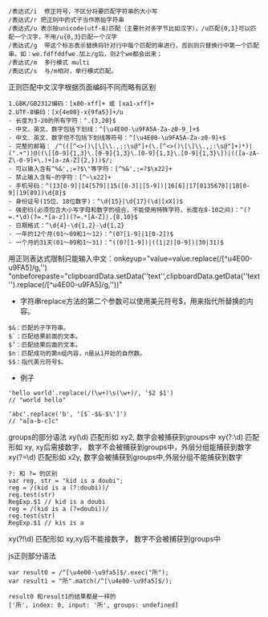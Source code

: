 ```
/表达式/i  修正符号，不区分将要匹配字符串的大小写
/表达式/r 把正则中的式子当作原始字符串
/表达式/u 表示按unicode(utf-8)匹配（主要针对多字节比如汉字），/u匹配{0,1}可以匹配一个汉字，不用/u{0,3}匹配一个汉字
/表达式/g  带这个标志表示替换将针对行中每个匹配的串进行，否则则只替换行中第一个匹配串。如：we.fdffddfwe.加上/g后，则2个we都会出来；
/表达式/m  多行模式 multi
/表达式/s  与/m相对，单行模式匹配。
```
正则匹配中文汉字根据页面编码不同而略有区别 
```
1.GBK/GB2312编码：[x80-xff]+ 或 [xa1-xff]+ 
2.UTF-8编码：[x{4e00}-x{9fa5}]+/u
- 长度为3-20的所有字符：^.{3,20}$
- 中文、英文、数字包括下划线：^[\u4E00-\u9FA5A-Za-z0-9_]+$
- 中文、英文、数字但不包括下划线等符号：^[\u4E00-\u9FA5A-Za-z0-9]+$
- 完整的邮箱： /^(([^<>()\[\]\\.,;:\s@"]+(\.[^<>()\[\]\\.,;:\s@"]+)*)|(".+"))@((\[[0-9]{1,3}\.[0-9]{1,3}\.[0-9]{1,3}\.[0-9]{1,3}\])|(([a-zA-Z\-0-9]+\.)+[a-zA-Z]{2,}))$/;
- 可以输入含有^%&',;=?$\"等字符：[^%&',;=?$\x22]+
- 禁止输入含有~的字符：[^~\x22]+
- 手机号码：^(13[0-9]|14[579]|15([0-3]|[5-9])|16[6]|17[0135678]|18[0-9]|19[89])\d{8}$
- 身份证号(15位、18位数字)：^\d{15}|\d{17}(\d|[xX])$
- 强密码(必须包含大小写字母和数字的组合，不能使用特殊字符，长度在8-10之间)：^(?=.*\d)(?=.*[a-z])(?=.*[A-Z]).{8,10}$
- 日期格式：^\d{4}-\d{1,2}-\d{1,2}
- 一年的12个月(01～09和1～12)：^(0?[1-9]|1[0-2])$
- 一个月的31天(01～09和1～31)：^((0?[1-9])|((1|2)[0-9])|30|31)$
```


用正则表达式限制只能输入中文：onkeyup="value=value.replace(/[^u4E00-u9FA5]/g,'') "onbeforepaste="clipboardData.setData(''text'',clipboardData.getData(''text'').replace(/[^u4E00-u9FA5]/g,''))" 


- 字符串replace方法的第二个参数可以使用美元符号$，用来指代所替换的内容。
```
$&：匹配的子字符串。
$`：匹配结果前面的文本。
$’：匹配结果后面的文本。
$n：匹配成功的第n组内容，n是从1开始的自然数。
$$：指代美元符号$。
```
- 例子
```
'hello world'.replace(/(\w+)\s(\w+)/, '$2 $1')
// "world hello"

'abc'.replace('b', '[$`-$&-$\']')
// "a[a-b-c]c"
```

groups的部分语法
xy(\d)   匹配形如 xy2, 数字会被捕获到groups中
xy(?:\d)   匹配形如 xy, xy后需接数字， 数字不会被捕获到groups中，外层分组能捕获到数字
xy(?=\d)   匹配形如 x2y, 数字会被捕获到groups中,外层分组不能捕获到数字
```
?: 和 ?= 的区别
var reg, str = "kid is a doubi";
reg = /(kid is a (?:doubi))/
reg.test(str)
RegExp.$1 // kid is a doubi
reg = /(kid is a (?=doubi))/
reg.test(str)
RegExp.$1 // kis is a
```
xy(?!\d)   匹配形如 xy,xy后不能接数字， 数字不会被捕获到groups中




js正则部分语法
```
var result0 = /^[\u4e00-\u9fa5]$/.exec("所");
var result1 = "所".match(/^[\u4e00-\u9fa5]$/);

result0 和result1的结果都是一样的
['所', index: 0, input: '所', groups: undefined]
```
